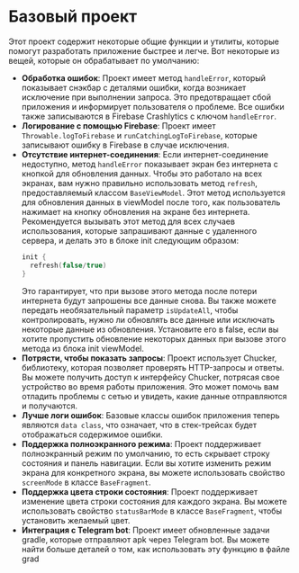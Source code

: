 # Базовый проект

Этот проект содержит некоторые общие функции и утилиты, которые помогут разработать приложение быстрее и легче. Вот
некоторые из вещей, которые он обрабатывает по умолчанию:

- **Обработка ошибок**: Проект имеет метод `handleError`, который показывает снэкбар с деталями ошибки, когда возникает
  исключение при выполнении запроса. Это предотвращает сбой приложения и информирует пользователя о проблеме. Все ошибки
  также записываются в Firebase Crashlytics с ключом `handleError`.
- **Логирование с помощью Firebase**: Проект имеет `Throwable.logToFirebase` и `runCatchingLogToFirebase`, которые
  записывают ошибку в Firebase в случае исключения.
- **Отсутствие интернет-соединения**: Если интернет-соединение недоступно, метод `handleError` показывает экран без
  интернета с кнопкой для обновления данных. Чтобы это работало на всех экранах, вам нужно правильно использовать
  метод `refresh`, предоставляемый классом `BaseViewModel`. Этот метод используется для обновления данных в viewModel
  после того, как пользователь нажимает на кнопку обновления на экране без интернета. Рекомендуется вызывать этот метод
  для всех случаев использования, которые запрашивают данные с удаленного сервера, и делать это в блоке init следующим
  образом:
    ```kotlin
    init {
      refresh(false/true)
    }
    ```
  Это гарантирует, что при вызове этого метода после потери интернета будут запрошены все данные снова. Вы также можете
  передать необязательный параметр `isUpdateAll`, чтобы контролировать, нужно ли обновлять все данные или исключать
  некоторые данные из обновления. Установите его в false, если вы хотите пропустить обновление некоторых данных при
  вызове этого метода из блока init viewModel.
- **Потрясти, чтобы показать запросы**: Проект использует Chucker, библиотеку, которая позволяет проверять HTTP-запросы
  и ответы. Вы можете получить доступ к интерфейсу Chucker, потрясая свое устройство во время работы приложения. Это
  может помочь вам отладить проблемы с сетью и увидеть, какие данные отправляются и получаются.
- **Лучше логи ошибок**: Базовые классы ошибок приложения теперь являются `data class`, что означает, что в стек-трейсах
  будет отображаться содержимое ошибки.
- **Поддержка полноэкранного режима**: Проект поддерживает полноэкранный режим по умолчанию, то есть скрывает строку
  состояния и панель навигации. Если вы хотите изменить режим экрана для конкретного экрана, вы можете использовать
  свойство `screenMode` в классе `BaseFragment`.
- **Поддержка цвета строки состояния**: Проект поддерживает изменение цвета строки состояния для каждого экрана. Вы
  можете использовать свойство `statusBarMode` в классе `BaseFragment`, чтобы установить желаемый цвет.
- **Интеграция с Telegram bot**: Проект имеет обновленные задачи gradle, которые отправляют apk через Telegram bot. Вы
  можете найти больше деталей о том, как использовать эту функцию в файле grad